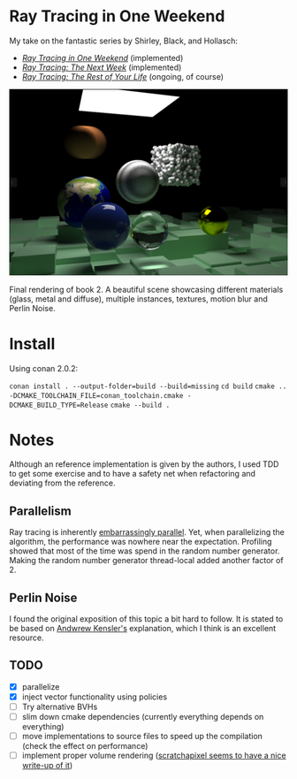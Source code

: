 # Ray Tracing in One Weekend
My take on the fantastic series by Shirley, Black, and Hollasch:

* [_Ray Tracing in One Weekend_](https://raytracing.github.io/books/RayTracingInOneWeekend.html) (implemented)
*  [_Ray Tracing: The Next Week_](https://raytracing.github.io/books/RayTracingTheNextWeek.html) (implemented)
* [_Ray Tracing: The Rest of Your Life_](https://raytracing.github.io/books/RayTracingTheRestOfYourLife.html) (ongoing, of course)

![Final screenshot of book 2](/data/output/TheNextWeek/image_08_final_scene.png)

Final rendering of book 2. A beautiful scene showcasing different materials (glass, metal and diffuse), multiple instances, textures, motion blur and Perlin Noise.

# Install

Using conan 2.0.2:

`conan install . --output-folder=build --build=missing`
`cd build`
`cmake .. -DCMAKE_TOOLCHAIN_FILE=conan_toolchain.cmake -DCMAKE_BUILD_TYPE=Release`
`cmake --build .`

# Notes
Although an reference implementation is given by the authors, I used TDD to get some exercise and to have a safety net when refactoring and deviating from the reference.

## Parallelism
Ray tracing is inherently [embarrassingly parallel](https://en.wikipedia.org/wiki/Embarrassingly_parallel). Yet, when parallelizing the algorithm, the performance was nowhere near the expectation. Profiling showed that most of the time was spend in the random number generator. Making the random number generator thread-local added another factor of 2.

## Perlin Noise
I found the original exposition of this topic a bit hard to follow. It is stated to be based on [Andwrew Kensler's](http://eastfarthing.com/blog/2015-04-21-noise/) explanation, which I think is an excellent resource.

## TODO
- [x] parallelize
- [x] inject vector functionality using policies
- [ ] Try alternative BVHs
- [ ] slim down cmake dependencies (currently everything depends on everything)
- [ ] move implementations to source files to speed up the compilation (check the effect on performance)
- [ ] implement proper volume rendering ([scratchapixel seems to have a nice write-up of it](https://www.scratchapixel.com/lessons/3d-basic-rendering/volume-rendering-for-developers/intro-volume-rendering.html))
